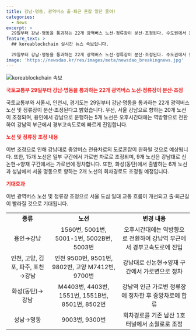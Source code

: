 ```yaml
---
title: 강남·명동, 광역버스 출·퇴근 혼잡 일단 줄여!
categories:
  - News
excerpt: >
  29일부터 강남·명동을 통과하는 22개 광역버스 노선·정류장이 분산·조정된다. 수도권에서 용인에서 출발하는 5개 노선은 퇴근시간대에 역방향으로 전환되며, 15개 노선은 가로변 차로로 조정된다. 또한, 9개 노선은 ‘2호선강남역(중)’ 정류장부터 가로변에 정차하고 6개 노선은 강남역 인근 가로변 정류장에 정차한 후 중앙차로에 합류한다. 또한, 2개 노선은 명동입구 정류장을 통과하지 않고 대신 롯데백화점 정류장에 정차한다. 이 조치로 교통 흐름이 개선되고 출·퇴근길이 빨라질 것으로 기대된다.
feature_text: >
  ## koreablockchain 실시간 뉴스 속보입니다.

  29일부터 강남·명동을 통과하는 22개 광역버스 노선·정류장이 분산·조정된다. 수도권에서 용인에서 출발하는 5개 노선은 퇴근시간대에 역방향으로 전환되며, 15개 노선은 가로변 차로로 조정된다. 또한, 9개 노선은 ‘2호선강남역(중)’ 정류장부터 가로변에 정차하고 6개 노선은 강남역 인근 가로변 정류장에 정차한 후 중앙차로에 합류한다. 또한, 2개 노선은 명동입구 정류장을 통과하지 않고 대신 롯데백화점 정류장에 정차한다. 이 조치로 교통 흐름이 개선되고 출·퇴근길이 빨라질 것으로 기대된다.
image: 'https://newsdao.kr/res/images/meta/newsdao_breakingnews.jpg'
---
```


<p><img src="https://newsdao.kr/res/images/meta/newsdao_breakingnews.jpg" alt="koreablockchain 속보" /></p>

<p><b><span style="color: #ee2323;">국토교통부 29일부터 강남·명동을 통과하는 22개 광역버스 노선·정류장이 분산·조정</span></b></p>

<p>국토교통부와 서울시, 인천시, 경기도는 29일부터 강남·명동을 통과하는 22개 광역버스 노선 및 정류장이 분산·조정된다고 밝혔습니다. 우선, 서울 강남으로 향하는 20개 노선이 조정되며, 용인에서 강남으로 운행하는 5개 노선은 오후시간대에는 역방향으로 전환하여 강남역 부근에서 경부고속도로에 빠르게 진입합니다.</p>

<p><b><span style="color: #ee2323;">노선 및 정류장 조정 내용</span></b></p>

<p>이번 조정으로 인해 강남대로 중앙버스 전용차로의 도로혼잡이 완화될 것으로 예상됩니다. 또한, 15개 노선은 일부 구간에서 가로변 차로로 조정되며, 9개 노선은 강남대로 신논현→양재 구간에서는 가로변에 정차합니다. 또한, 화성(동탄)에서 출발하는 6개 노선과 성남에서 서울 명동으로 향하는 2개 노선의 회차경로도 조정될 예정입니다.</p>

<p><b><span style="color: #ee2323;">기대효과</span></b></p>

<p>이번 광역버스 노선 및 정류장 조정으로 서울 도심 일대 교통 흐름이 개선되고 출·퇴근길이 빨라질 것으로 기대됩니다.</p>

<table>
  <tr>
    <td style="text-align: center; height: 17px;"><b>종류</b></td>
    <td style="text-align: center; height: 17px;"><b>노선</b></td>
    <td style="text-align: center; height: 17px;"><b>변경 내용</b></td>
  </tr>
  <tr>
    <td style="text-align: center; height: 17px;">용인→강남</td>
    <td style="text-align: center; height: 17px;">1560번, 5001번, 5001-1번, 5002B번, 5003번</td>
    <td style="text-align: center; height: 17px;">오후시간대에는 역방향으로 전환하여 강남역 부근에서 경부고속도로에 진입</td>
  </tr>
  <tr>
    <td style="text-align: center; height: 17px;">인천, 고양, 김포, 파주, 포천→강남</td>
    <td style="text-align: center; height: 17px;">인천 9500번, 9501번, 9802번, 고양 M7412번, 9700번</td>
    <td style="text-align: center; height: 17px;">강남대로 신논현→양재 구간에서 가로변으로 정차</td>
  </tr>
  <tr>
    <td style="text-align: center; height: 17px;">화성(동탄)→강남</td>
    <td style="text-align: center; height: 17px;">M4403번, 4403번, 1551번, 1551B번, 8501번, 8502번</td>
    <td style="text-align: center; height: 17px;">강남역 인근 가로변 정류장에 정차한 후 중앙차로에 합류</td>
  </tr>
  <tr>
    <td style="text-align: center; height: 17px;">성남→명동</td>
    <td style="text-align: center; height: 17px;">9003번, 9300번</td>
    <td style="text-align: center; height: 17px;">회차경로를 기존 남산 1호 터널에서 소월로로 조정</td>
  </tr>
</table>

<p data-ke-size="size16">&nbsp;</p>

